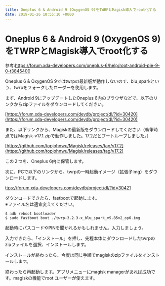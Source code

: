 ```yaml
---
title: Oneplus 6 & Android 9 (OxygenOS 9)をTWRPとMagisk導入でroot化する
date: 2019-01-26 10:55:10 +0000
---
```

Oneplus 6 & Android 9 (OxygenOS 9)をTWRPとMagisk導入でroot化する
===

参考:https://forum.xda-developers.com/oneplus-6/help/root-android-pie-9-0-t3845400

Oneplus 6 & OxygenOS 9ではtwrpの最新版が動作しないので、blu_sparkという、twrpをフォークしたローダーを使用します。

まず、Android 9にアップデートしたOneplus 6内のブラウザなどで、以下のリンクからzipファイルをダウンロードしてください。

[https://forum.xda-developers.com/devdb/project/dl/?id=30420](https://forum.xda-developers.com/devdb/project/dl/?id=30420)

また、以下リンクから、Magiskの最新版をダウンロードしてください（執筆時点ではMagisk-v17.1.zipで動作しました。17.2だとブートループしました。）

[https://github.com/topjohnwu/Magisk/releases/tag/v17.2](https://github.com/topjohnwu/Magisk/releases/tag/v17.2)

この２つを、Oneplus 6内に保管します。

次に、PCで以下のリンクから、twrpの一時起動イメージ（拡張子img）をダウンロードします。

[ttps://forum.xda-developers.com/devdb/project/dl/?id=30421](https://forum.xda-developers.com/devdb/project/dl/?id=30421)

ダウンロードできたら、fastbootで起動します。  
※ファイル名は適宜変えてください。

```
$ adb reboot bootloader
$ sudo fastboot boot ./twrp-3.2.3-x_blu_spark_v9.85v2_op6.img
```

起動時にパスコードやPINを聞かれるかもしれません。入力しましょう。

入力できたら、「インストール」を押し、先程本体にダウンロードしたtwrpのzipファイルを選択、インストールします。

インストールが終わったら、今度は同じ手順でmagiskのzipファイルをインストールします。

終わったら再起動します。アプリメニューにmagisk managerがあれば成功です。magiskの機能でroot ユーザーが使えます。
